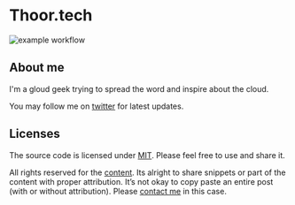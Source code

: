 # Thoor.tech

![example workflow](https://github.com/pthoor/BlogPosts/actions/workflows/azure-static-web-apps-black-flower-0a4af0a03.yml/badge.svg)


## About me

I'm a gloud geek trying to spread the word and inspire about the cloud. 

You may follow me on [twitter](https://twitter.com/PierreThoor) for latest updates.

## Licenses

The source code is licensed under [MIT](./LICENSE-src). Please feel free to use and share it.

All rights reserved for the [content](./LICENSE-content). Its alright to share snippets or part of the content with proper attribution. It’s not okay to copy paste an entire post (with or without attribution). Please [contact me](https://divyanshu013.dev) in this case.
